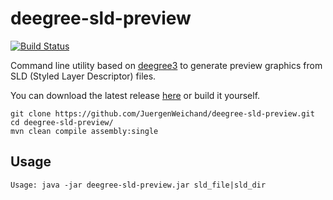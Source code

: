 # deegree-sld-preview

[![Build Status](https://travis-ci.org/JuergenWeichand/deegree-sld-preview.svg?branch=master)](https://travis-ci.org/JuergenWeichand/deegree-sld-preview)

Command line utility based on [deegree3](https://github.com/deegree/deegree3) to generate preview graphics from SLD (Styled Layer Descriptor) files. 

You can download the latest release [here](https://github.com/JuergenWeichand/deegree-sld-preview/releases) or build it yourself. 

    git clone https://github.com/JuergenWeichand/deegree-sld-preview.git
    cd deegree-sld-preview/
    mvn clean compile assembly:single


## Usage

```
Usage: java -jar deegree-sld-preview.jar sld_file|sld_dir

```
